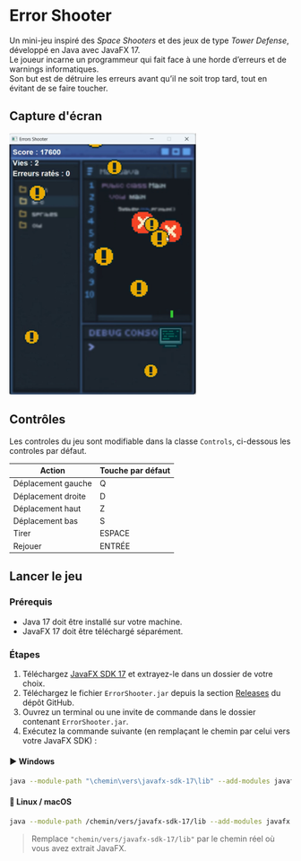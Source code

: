 # Error Shooter

Un mini-jeu inspiré des _Space Shooters_ et des jeux de type _Tower Defense_, développé en Java avec JavaFX 17.  
Le joueur incarne un programmeur qui fait face à une horde d’erreurs et de warnings informatiques.  
Son but est de détruire les erreurs avant qu’il ne soit trop tard, tout en évitant de se faire toucher.

## Capture d'écran

<img src="resources/screenshots/gameplay.jpeg" alt="Capture d’écran du jeu" width="333" height="466"/>

## Contrôles

Les controles du jeu sont modifiable dans la classe `Controls`,
ci-dessous les controles par défaut.

| Action             | Touche par défaut |
| ------------------ | ----------------- |
| Déplacement gauche | Q                 |
| Déplacement droite | D                 |
| Déplacement haut   | Z                 |
| Déplacement bas    | S                 |
| Tirer              | ESPACE            |
| Rejouer            | ENTRÉE            |

## Lancer le jeu

### Prérequis

- Java 17 doit être installé sur votre machine.
- JavaFX 17 doit être téléchargé séparément.

### Étapes

1. Téléchargez [JavaFX SDK 17](https://gluonhq.com/products/javafx/) et extrayez-le dans un dossier de votre choix.
2. Téléchargez le fichier `ErrorShooter.jar` depuis la section [Releases](https://github.com/votre-utilisateur/ErrorShooter/releases) du dépôt GitHub.
3. Ouvrez un terminal ou une invite de commande dans le dossier contenant `ErrorShooter.jar`.
4. Exécutez la commande suivante (en remplaçant le chemin par celui vers votre JavaFX SDK) :

#### ▶️ Windows

```bash
java --module-path "\chemin\vers\javafx-sdk-17\lib" --add-modules javafx.controls,javafx.graphics -jar ErrorShooter.jar
```

#### 🐧 Linux / macOS

```bash
java --module-path /chemin/vers/javafx-sdk-17/lib --add-modules javafx.controls,javafx.graphics -jar ErrorShooter.jar
```

> Remplace `"chemin/vers/javafx-sdk-17/lib"` par le chemin réel où vous avez extrait JavaFX.
